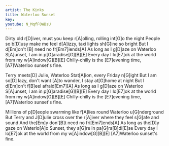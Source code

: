 ```yaml
---
artist: The Kinks
title: Waterloo Sunset
key: 
youtube: N_MqfF0WBsU
---
```


Dirty old r[D]iver, must you keep r[A]olling, rolling int[G]o the night
People so b[D]usy make me feel d[A]izzy, taxi lights sh[G]ine so bright
But I d[Em]on't  [B]   need no fr[Em7]iends[A]
As long as I g[D]aze on Waterloo S[A]unset, I am in p[G]aradise[G][B][E]
Every day I lo[E7]ok at the world from my w[A]indow[G][B][E]
Chilly-chilly is the [E7]evening time, [A7]Waterloo sunset's fine.

Terry meets[D] Julie, Waterloo Stat[A]ion, every Friday n[G]ight
But I am so[D] lazy, don't want [A]to wander, I stay at[G]home at night
But I d[Em]on't f[B]eel afraid[Em7][A]
As long as I g[D]aze on Waterloo S[A]unset, I am in p[G]aradise[G][B][E]
Every day I lo[E7]ok at the world from my w[A]indow[G][B][E]
Chilly-chilly is the [E7]evening time, [A7]Waterloo sunset's fine.

Millions of p[D]eople swarming like f[A]lies round Waterloo u[G]nderground
But Terry and J[D]ulie cross over the r[A]iver where they feel s[G]afe and sound
And the[Em]y don'[B]t need no fri[Em7]ends[A]
As long as the[D]y gaze on Waterlo[A]o Sunset, they a[G]re in pa[G]ra[B]di[E]se
Every day I lo[E7]ok at the world from my w[A]indow[G][B][E]
[A7]Waterloo sunset's fine.
